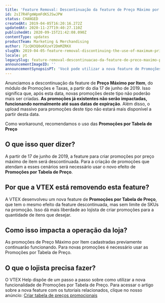 ```yaml
---
title: 'Feature Removal: Descontinuação da feature de Preço Máximo por Item'
id: 2sI7R4FgmWpmFdKSJSwJPW
status: CHANGED
createdAt: 2019-04-05T16:20:16.272Z
updatedAt: 2020-11-27T19:40:27.110Z
publishedAt: 2020-09-15T21:42:08.090Z
contentType: updates
productTeam: Marketing & Merchandising
author: 71cQH3Q0oKXzeY2DmMZRKX
slugEN: 2019-04-05-feature-removal-discontinuing-the-use-of-maximum-price-per-item-feature
locale: pt
legacySlug: feature-removal-descontinuacao-da-feature-de-preco-maximo-por-item
announcementImageID: ''
announcementSynopsisPT: 'Você pode utilizar a nova feature de Promoções por Tabela de Preço para atender aos cenários da feature descontinuada.'
---
```


Anunciamos a descontinuação da feature de __Preço Máximo por Item__, do módulo de Promoções e Taxas, a partir do dia 17 de junho de 2019. Isso significa que, após esta data, novas promoções deste tipo não poderão mais ser criadas. __As promoções já existentes não serão impactadas, funcionando normalmente até suas datas de expiração__. Além disso, o upload massivo para promoções deste tipo não estará mais disponível a partir desta data.

Como workaround, recomendamos o uso das __Promoções por Tabela de Preço__

## O que isso quer dizer?

A partir de 17 de junho de 2019, a feature para criar promoções por preço máximo de item será descontinuada. Para a criação de promoções que atendam a esses cenários será necessário usar o novo efeito de __Promoções por Tabela de Preço__.

## Por que a VTEX está removendo esta feature?

A VTEX desenvolveu um nova feature de __Promoções por Tabela de Preço__, que tem o mesmo efeito da feature descontinuada, mas sem limite de SKUs na promoção. Isso dá mais liberdade ao lojista de criar promoções para a quantidade de itens que desejar.

## Como isso impacta a operação da loja?

As promoções de Preço Máximo por Item cadastradas previamente continuarão funcionando. Para novas promoções é necessário usar as Promoções por Tabela de Preço.

## O que o lojista precisa fazer?

O VTEX Help dispõe de um passo a passo sobre como utilizar a nova funcionalidade de Promoções por Tabela de Preço. Para acessar o artigo sobre a nova feature com os tutoriais relacionados, clique no nosso anúncio: [Criar tabela de preços promocionais](https://help.vtex.com/pt/tutorial/criar-tabela-de-precos-promocionais "Criar tabela de preços promocionais")

